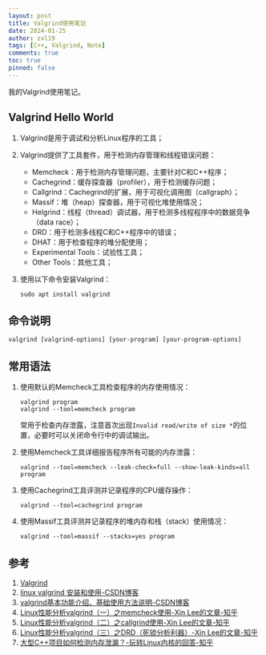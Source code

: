 ```yaml
---
layout: post
title: Valgrind使用笔记
date: 2024-01-25
author: zxl19
tags: [C++, Valgrind, Note]
comments: true
toc: true
pinned: false
---
```


我的Valgrind使用笔记。

<!-- more -->

## Valgrind Hello World

1. Valgrind是用于调试和分析Linux程序的工具；
2. Valgrind提供了工具套件，用于检测内存管理和线程错误问题：

    - Memcheck：用于检测内存管理问题，主要针对C和C++程序；
    - Cachegrind：缓存探查器（profiler），用于检测缓存问题；
    - Callgrind：Cachegrind的扩展，用于可视化调用图（callgraph）；
    - Massif：堆（heap）探查器，用于可视化堆使用情况；
    - Helgrind：线程（thread）调试器，用于检测多线程程序中的数据竞争（data race）；
    - DRD：用于检测多线程C和C++程序中的错误；
    - DHAT：用于检查程序的堆分配使用；
    - Experimental Tools：试验性工具；
    - Other Tools：其他工具；

3. 使用以下命令安装Valgrind：

    ```shell
    sudo apt install valgrind
    ```

## 命令说明

```shell
valgrind [valgrind-options] [your-program] [your-program-options]
```

## 常用语法

1. 使用默认的Memcheck工具检查程序的内存使用情况：

    ```shell
    valgrind program
    valgrind --tool=memcheck program
    ```

    常用于检查内存泄露，注意首次出现`Invalid read/write of size *`的位置，必要时可以关闭命令行中的调试输出。

2. 使用Memcheck工具详细报告程序所有可能的内存泄露：

    ```shell
    valgrind --tool=memcheck --leak-check=full --show-leak-kinds=all program
    ```

3. 使用Cachegrind工具评测并记录程序的CPU缓存操作：

    ```shell
    valgrind --tool=cachegrind program
    ```

4. 使用Massif工具评测并记录程序的堆内存和栈（stack）使用情况：

    ```shell
    valgrind --tool=massif --stacks=yes program
    ```

## 参考

1. [Valgrind](https://valgrind.org)
2. [linux valgrind 安装和使用-CSDN博客](https://blog.csdn.net/xianquji1676/article/details/106168317)
3. [valgrind基本功能介绍、基础使用方法说明-CSDN博客](https://blog.csdn.net/weixin_45518728/article/details/119865117)
4. [Linux性能分析valgrind（一）之memcheck使用-Xin Lee的文章-知乎](https://zhuanlan.zhihu.com/p/92074597)
5. [Linux性能分析valgrind（二）之callgrind使用-Xin Lee的文章-知乎](https://zhuanlan.zhihu.com/p/92082070)
6. [Linux性能分析valgrind（三）之DRD（死锁分析利器）-Xin Lee的文章-知乎](https://zhuanlan.zhihu.com/p/92098107)
7. [大型C++项目如何检测内存泄漏？-玩转Linux内核的回答-知乎](https://www.zhihu.com/question/382668081/answer/3154728722)

